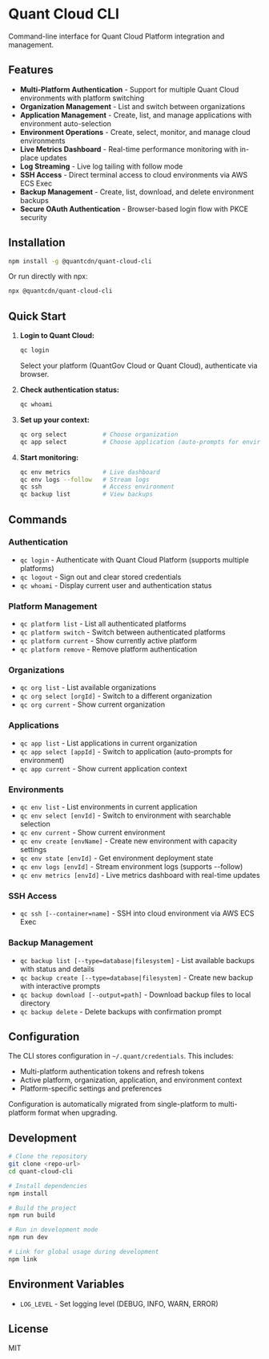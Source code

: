 # Quant Cloud CLI

Command-line interface for Quant Cloud Platform integration and management.

## Features

- **Multi-Platform Authentication** - Support for multiple Quant Cloud environments with platform switching
- **Organization Management** - List and switch between organizations
- **Application Management** - Create, list, and manage applications with environment auto-selection
- **Environment Operations** - Create, select, monitor, and manage cloud environments
- **Live Metrics Dashboard** - Real-time performance monitoring with in-place updates
- **Log Streaming** - Live log tailing with follow mode
- **SSH Access** - Direct terminal access to cloud environments via AWS ECS Exec
- **Backup Management** - Create, list, download, and delete environment backups
- **Secure OAuth Authentication** - Browser-based login flow with PKCE security

## Installation

```bash
npm install -g @quantcdn/quant-cloud-cli
```

Or run directly with npx:
```bash
npx @quantcdn/quant-cloud-cli
```

## Quick Start

1. **Login to Quant Cloud:**
   ```bash
   qc login
   ```
   Select your platform (QuantGov Cloud or Quant Cloud), authenticate via browser.

2. **Check authentication status:**
   ```bash
   qc whoami
   ```

3. **Set up your context:**
   ```bash
   qc org select          # Choose organization
   qc app select          # Choose application (auto-prompts for environment)
   ```

4. **Start monitoring:**
   ```bash
   qc env metrics         # Live dashboard
   qc env logs --follow   # Stream logs
   qc ssh                 # Access environment
   qc backup list         # View backups
   ```

## Commands

### Authentication
- `qc login` - Authenticate with Quant Cloud Platform (supports multiple platforms)
- `qc logout` - Sign out and clear stored credentials
- `qc whoami` - Display current user and authentication status

### Platform Management
- `qc platform list` - List all authenticated platforms
- `qc platform switch` - Switch between authenticated platforms
- `qc platform current` - Show currently active platform
- `qc platform remove` - Remove platform authentication

### Organizations
- `qc org list` - List available organizations
- `qc org select [orgId]` - Switch to a different organization
- `qc org current` - Show current organization

### Applications
- `qc app list` - List applications in current organization
- `qc app select [appId]` - Switch to application (auto-prompts for environment)
- `qc app current` - Show current application context

### Environments
- `qc env list` - List environments in current application
- `qc env select [envId]` - Switch to environment with searchable selection
- `qc env current` - Show current environment
- `qc env create [envName]` - Create new environment with capacity settings
- `qc env state [envId]` - Get environment deployment state
- `qc env logs [envId]` - Stream environment logs (supports --follow)
- `qc env metrics [envId]` - Live metrics dashboard with real-time updates

### SSH Access
- `qc ssh [--container=name]` - SSH into cloud environment via AWS ECS Exec

### Backup Management
- `qc backup list [--type=database|filesystem]` - List available backups with status and details
- `qc backup create [--type=database|filesystem]` - Create new backup with interactive prompts
- `qc backup download [--output=path]` - Download backup files to local directory
- `qc backup delete` - Delete backups with confirmation prompt

## Configuration

The CLI stores configuration in `~/.quant/credentials`. This includes:
- Multi-platform authentication tokens and refresh tokens
- Active platform, organization, application, and environment context
- Platform-specific settings and preferences

Configuration is automatically migrated from single-platform to multi-platform format when upgrading.

## Development

```bash
# Clone the repository
git clone <repo-url>
cd quant-cloud-cli

# Install dependencies
npm install

# Build the project
npm run build

# Run in development mode
npm run dev

# Link for global usage during development
npm link
```

## Environment Variables

- `LOG_LEVEL` - Set logging level (DEBUG, INFO, WARN, ERROR)

## License

MIT